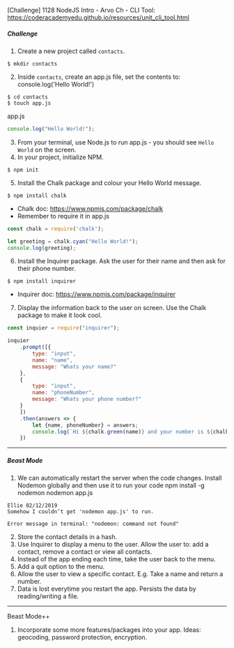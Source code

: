 [Challenge] 1128 NodeJS Intro - Arvo Ch - CLI Tool: https://coderacademyedu.github.io/resources/unit_cli_tool.html

##### Challenge
1.	Create a new project called `contacts`.
```
$ mkdir contacts
```
2.	Inside `contacts`, create an app.js file, set the contents to:
console.log('Hello World!')

```
$ cd contacts
$ touch app.js
```
app.js
```javascript
console.log("Hello World!");
```

3.	From your terminal, use Node.js to run app.js - you should see `Hello World` on the screen.
4.	In your project, initialize NPM.
```
$ npm init
```
5.	Install the Chalk package and colour your Hello World message.
```
$ npm install chalk
```
- Chalk doc: https://www.npmjs.com/package/chalk
- Remember to require it in app.js
```javascript
const chalk = require('chalk');

let greeting = chalk.cyan("Hello World!");
console.log(greeting);
```

6.	Install the Inquirer package. Ask the user for their name and then ask for their phone number.
```
$ npm install inquirer
```
- Inquirer doc: https://www.npmjs.com/package/inquirer

7.	Display the information back to the user on screen. Use the Chalk package to make it look cool.

```javascript
const inquier = require("inquirer");

inquier
    .prompt([{
        type: "input",
        name: "name",
        message: "Whats your name?"
    },
    {
        type: "input",
        name: "phoneNumber",
        message: "Whats your phone number?"
    }
    ])
    .then(answers => {
        let {name, phoneNumber} = answers;
        console.log(`Hi ${chalk.green(name)} and your number is ${chalk.yellow(phoneNumber)}`);
    })
```
---

##### Beast Mode
1.	We can automatically restart the server when the code changes. Install Nodemon globally and then use it to run your code
npm install -g nodemon
nodemon app.js

```
Ellie 02/12/2019
Somehow I couldn’t get 'nodemon app.js' to run.

Error message in terminal: "nodemon: command not found"
```

2.	Store the contact details in a hash.
3.	Use Inquirer to display a menu to the user. Allow the user to: add a contact, remove a contact or view all contacts.
4.	Instead of the app ending each time, take the user back to the menu.
5.	Add a quit option to the menu.
6.	Allow the user to view a specific contact. E.g. Take a name and return a number.
7.	Data is lost everytime you restart the app. Persists the data by reading/writing a file.

---
Beast Mode++
1.	Incorporate some more features/packages into your app. Ideas: geocoding, password protection, encryption.


